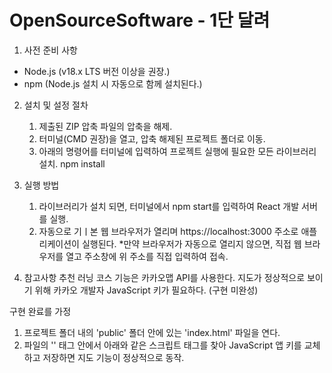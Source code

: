 # OpenSourceSoftware - 1단 달려

1. 사전 준비 사항
- Node.js (v18.x LTS 버전 이상을 권장.)
- npm (Node.js 설치 시 자동으로 함께 설치된다.)

2. 설치 및 설정 절차
    1. 제출된 ZIP 압축 파일의 압축을 해제.
    2. 터미널(CMD 권장)을 열고, 압축 해제된 프로젝트 폴더로 이동.
    3. 아래의 명령어를 터미널에 입력하여 프로젝트 실행에 필요한 모든 라이브러리 설치.
     npm install

3. 실행 방법
    1. 라이브러리가 설치 되면, 터미널에서 npm start를 입력하여 React 개발 서버를 실행.
    2. 자동으로 기ㅣ본 웹 브라우저가 열리며 https://localhost:3000 주소로 애플리케이션이 실행된다.
     *만약 브라우저가 자동으로 열리지 않으면, 직접 웹 브라우저를 열고 주소창에 위 주소를 직접 입력하여 접속. 

4. 참고사항
    추천 러닝 코스 기능은 카카오맵 API를 사용한다. 지도가 정상적으로 보이기 위해 카카오 개발자 JavaScript 키가 필요하다. (구현 미완성)

  구현 완료를 가정
  1. 프로젝트 폴더 내의 'public' 폴더 안에 있는 'index.html' 파일을 연다.
  2. 파일의 '<head>' 태그 안에서 아래와 같은 스크립트 태그를 찾아
       <script type="text/javascript" src="//dapi.kakao.com/v2/maps/sdk.js?appkey=JAVASCRIPT_KEY 입력 부분&libraries=services"></script>
       JavaScript 앱 키를 교체하고 저장하면 지도 기능이 정상적으로 동작.
